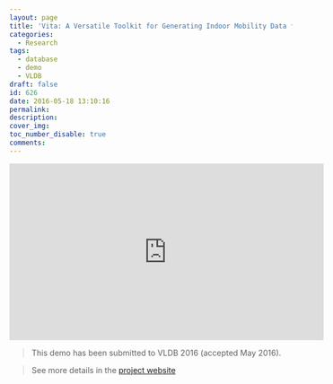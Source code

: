 ```yaml
---
layout: page
title: 'Vita: A Versatile Toolkit for Generating Indoor Mobility Data for Real-World Buildings'
categories:
  - Research
tags:
  - database
  - demo
  - VLDB
draft: false
id: 626
date: 2016-05-18 13:10:16
permalink:
description:
cover_img:
toc_number_disable: true
comments:
---
```


<p><p><p><p>

<iframe width="560" height="315" src="https://www.youtube.com/embed/dERSHqp7lpM" frameborder="0" allow="autoplay; encrypted-media" allowfullscreen></iframe>


>This demo has been submitted to VLDB 2016 (accepted May 2016).

>See more details in the [project website](https://longaspire.github.io/vita/)